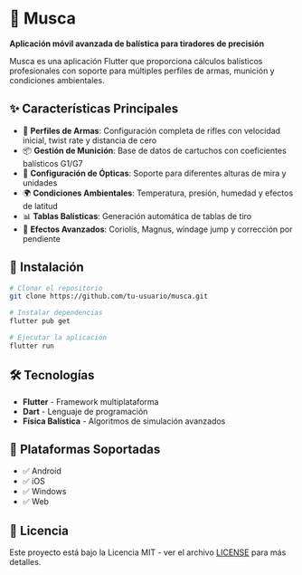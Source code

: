 # 🎯 Musca

**Aplicación móvil avanzada de balística para tiradores de precisión**

Musca es una aplicación Flutter que proporciona cálculos balísticos profesionales con soporte para múltiples perfiles de armas, munición y condiciones ambientales.

## ✨ Características Principales

- 🔫 **Perfiles de Armas**: Configuración completa de rifles con velocidad inicial, twist rate y distancia de cero
- 📦 **Gestión de Munición**: Base de datos de cartuchos con coeficientes balísticos G1/G7
- 🔭 **Configuración de Ópticas**: Soporte para diferentes alturas de mira y unidades
- 🌍 **Condiciones Ambientales**: Temperatura, presión, humedad y efectos de latitud
- 📊 **Tablas Balísticas**: Generación automática de tablas de tiro
- 🧭 **Efectos Avanzados**: Coriolis, Magnus, windage jump y corrección por pendiente

## 🚀 Instalación

```bash
# Clonar el repositorio
git clone https://github.com/tu-usuario/musca.git

# Instalar dependencias
flutter pub get

# Ejecutar la aplicación
flutter run
```

## 🛠️ Tecnologías

- **Flutter** - Framework multiplataforma
- **Dart** - Lenguaje de programación
- **Física Balística** - Algoritmos de simulación avanzados

## 📱 Plataformas Soportadas

- ✅ Android
- ✅ iOS  
- ✅ Windows
- ✅ Web

## 📄 Licencia

Este proyecto está bajo la Licencia MIT - ver el archivo [LICENSE](LICENSE) para más detalles.
